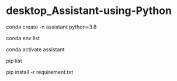 # desktop_Assistant-using-Python

conda create -n assistant python=3.8

conda env list

conda activate assistant 

pip list

pip install -r requirement.txt